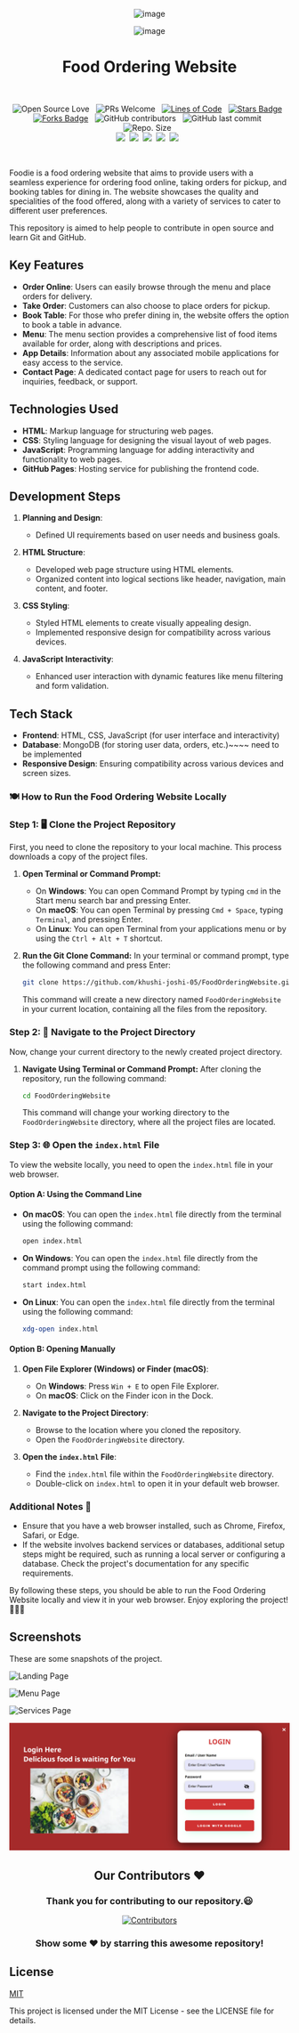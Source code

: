 <div align="center">
   
   ![image](https://github.com/khushi-joshi-05/Food-ordering-website/assets/76521579/57ac35c6-c9d9-458d-a0bd-0f600fbded89)
   
   ![image](https://github.com/khushi-joshi-05/Food-ordering-website/assets/76521579/94548b28-f4e8-48aa-8a59-8c523cd7c206)

<h1 >Food Ordering Website</h1>

<br>

![Open Source Love](https://badges.frapsoft.com/os/v2/open-source.svg?v=103) &nbsp;
![PRs Welcome](https://img.shields.io/badge/PRs-welcome-green.svg) &nbsp;
<a href="https://github.com/khushi-joshi-05/Food-ordering-website"><img src="https://sloc.xyz/github/khushi-joshi-05/Food-ordering-website" alt="Lines of Code"/></a> &nbsp;
<a href="https://github.com/khushi-joshi-05/Food-ordering-website/stargazers"><img src="https://img.shields.io/github/stars/khushi-joshi-05/Food-ordering-website" alt="Stars Badge"/></a> &nbsp;
<a href="https://github.com/khushi-joshi-05/Food-ordering-website/network/members"><img src="https://img.shields.io/github/forks/khushi-joshi-05/Food-ordering-website" alt="Forks Badge"/></a> &nbsp;
![GitHub contributors](https://img.shields.io/github/contributors/khushi-joshi-05/Food-ordering-website?color=blue) &nbsp;
![GitHub last commit](https://img.shields.io/github/last-commit/khushi-joshi-05/Food-ordering-website?color=red&style=plastic) &nbsp;
![Repo. Size](https://img.shields.io/github/repo-size/khushi-joshi-05/Food-ordering-website?color=white) &nbsp;  
<a href="https://github.com/khushi-joshi-05/Food-ordering-website/blob/main/LICENSE"><img src="https://img.shields.io/badge/license-MIT-blue.svg?v=103"></a>&nbsp;
<a href="https://github.com/khushi-joshi-05/Food-ordering-website/issues"><img src="https://img.shields.io/github/issues/khushi-joshi-05/Food-ordering-website?color=0059b3"></a>&nbsp;
<a href="https://github.com/khushi-joshi-05/Food-ordering-website/issues?q=is%3Aissue+is%3Aclosed"><img src="https://img.shields.io/github/issues-closed-raw/khushi-joshi-05/Food-ordering-website?color=yellow"></a>&nbsp;
<a href="https://github.com/khushi-joshi-05/Food-ordering-website/pulls"><img src="https://img.shields.io/github/issues-pr/khushi-joshi-05/Food-ordering-website?color=brightgreen"></a>&nbsp;
<a href="https://github.com/khushi-joshi-05/Food-ordering-website/pulls?q=is%3Apr+is%3Aclosed"><img src="https://img.shields.io/github/issues-pr-closed-raw/khushi-joshi-05/Food-ordering-website?color=0059b3"></a> &nbsp;

</br>
</div>

Foodie is a food ordering website that aims to provide users with a seamless experience for ordering food online, taking orders for pickup, and booking tables for dining in. The website showcases the quality and specialities of the food offered, along with a variety of services to cater to different user preferences.

This repository is aimed to help people to contribute in open source and learn Git and GitHub.

## Key Features

- **Order Online**: Users can easily browse through the menu and place orders for delivery.
- **Take Order**: Customers can also choose to place orders for pickup.
- **Book Table**: For those who prefer dining in, the website offers the option to book a table in advance.
- **Menu**: The menu section provides a comprehensive list of food items available for order, along with descriptions and prices.
- **App Details**: Information about any associated mobile applications for easy access to the service.
- **Contact Page**: A dedicated contact page for users to reach out for inquiries, feedback, or support.

## Technologies Used

- **HTML**: Markup language for structuring web pages.
- **CSS**: Styling language for designing the visual layout of web pages.
- **JavaScript**: Programming language for adding interactivity and functionality to web pages.
- **GitHub Pages**: Hosting service for publishing the frontend code.

## Development Steps

1. **Planning and Design**:

   - Defined UI requirements based on user needs and business goals.

2. **HTML Structure**:

   - Developed web page structure using HTML elements.
   - Organized content into logical sections like header, navigation, main content, and footer.

3. **CSS Styling**:

   - Styled HTML elements to create visually appealing design.
   - Implemented responsive design for compatibility across various devices.

4. **JavaScript Interactivity**:
   - Enhanced user interaction with dynamic features like menu filtering and form validation.

## Tech Stack

- **Frontend**: HTML, CSS, JavaScript (for user interface and interactivity)
- **Database**: MongoDB (for storing user data, orders, etc.)~~~~ need to be implemented
- **Responsive Design**: Ensuring compatibility across various devices and screen sizes.


### 🍽️ How to Run the Food Ordering Website Locally

### Step 1: 🖥️ Clone the Project Repository

First, you need to clone the repository to your local machine. This process downloads a copy of the project files.

1. **Open Terminal or Command Prompt:**
   - On **Windows**: You can open Command Prompt by typing `cmd` in the Start menu search bar and pressing Enter.
   - On **macOS**: You can open Terminal by pressing `Cmd + Space`, typing `Terminal`, and pressing Enter.
   - On **Linux**: You can open Terminal from your applications menu or by using the `Ctrl + Alt + T` shortcut.

2. **Run the Git Clone Command:**
   In your terminal or command prompt, type the following command and press Enter:

   ```bash
   git clone https://github.com/khushi-joshi-05/FoodOrderingWebsite.git
   ```

   This command will create a new directory named `FoodOrderingWebsite` in your current location, containing all the files from the repository.

### Step 2: 📂 Navigate to the Project Directory

Now, change your current directory to the newly created project directory.

1. **Navigate Using Terminal or Command Prompt:**
   After cloning the repository, run the following command:

   ```bash
   cd FoodOrderingWebsite
   ```

   This command will change your working directory to the `FoodOrderingWebsite` directory, where all the project files are located.

### Step 3: 🌐 Open the `index.html` File

To view the website locally, you need to open the `index.html` file in your web browser.

#### Option A: Using the Command Line

- **On macOS**: You can open the `index.html` file directly from the terminal using the following command:

  ```bash
  open index.html
  ```

- **On Windows**: You can open the `index.html` file directly from the command prompt using the following command:

  ```bash
  start index.html
  ```

- **On Linux**: You can open the `index.html` file directly from the terminal using the following command:

  ```bash
  xdg-open index.html
  ```

#### Option B: Opening Manually

1. **Open File Explorer (Windows) or Finder (macOS)**:
   - On **Windows**: Press `Win + E` to open File Explorer.
   - On **macOS**: Click on the Finder icon in the Dock.

2. **Navigate to the Project Directory**:
   - Browse to the location where you cloned the repository.
   - Open the `FoodOrderingWebsite` directory.

3. **Open the `index.html` File**:
   - Find the `index.html` file within the `FoodOrderingWebsite` directory.
   - Double-click on `index.html` to open it in your default web browser.

### Additional Notes 📝

- Ensure that you have a web browser installed, such as Chrome, Firefox, Safari, or Edge.
- If the website involves backend services or databases, additional setup steps might be required, such as running a local server or configuring a database. Check the project's documentation for any specific requirements.

By following these steps, you should be able to run the Food Ordering Website locally and view it in your web browser. Enjoy exploring the project! 🍔🍕🌮

## Screenshots

These are some snapshots of the project.

![Landing Page](Images/readmeImages/mainPage.png)

![Menu Page](Images/readmeImages/menupage.png)

![Services Page](Images/readmeImages/servicesPage.png)

![Login Page](Images/readmeImages/loginPage.png)

<h2 align="center">Our Contributors ❤️</h2>
<div align="center">
 <h3>Thank you for contributing to our repository.😃</h3>

<a href="https://github.com/SaiyamTuteja/Faculty_Evaluation_System/graphs/contributors">
  <img src="https://contributors-img.web.app/image?repo=khushi-joshi-05/Food-ordering-website" alt="Contributors" />
</a>

### Show some ❤️ by starring this awesome repository!

</div>


## License

[MIT](https://choosealicense.com/licenses/mit/)

This project is licensed under the MIT License - see the LICENSE file for details.
